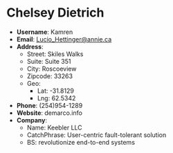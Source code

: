 # Chelsey Dietrich

- **Username**: Kamren
- **Email**: Lucio_Hettinger@annie.ca
- **Address**: 
  - Street: Skiles Walks
  - Suite: Suite 351
  - City: Roscoeview
  - Zipcode: 33263
  - Geo: 
    - Lat: -31.8129
    - Lng: 62.5342
- **Phone**: (254)954-1289
- **Website**: demarco.info
- **Company**: 
  - Name: Keebler LLC
  - CatchPhrase: User-centric fault-tolerant solution
  - BS: revolutionize end-to-end systems
